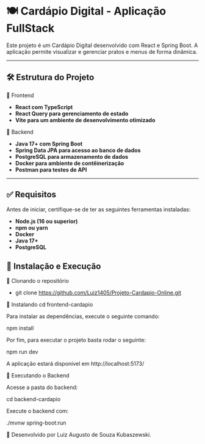 # 🍽️ Cardápio Digital - Aplicação FullStack

Este projeto é um Cardápio Digital desenvolvido com React e Spring Boot.
A aplicação permite visualizar e gerenciar pratos e menus de forma dinâmica.

---

## 🛠️ Estrutura do Projeto
🔹 Frontend
- **React com TypeScript**
- **React Query para gerenciamento de estado**
- **Vite para um ambiente de desenvolvimento otimizado**
  
🔹 Backend
- **Java 17+ com Spring Boot**
- **Spring Data JPA para acesso ao banco de dados**
- **PostgreSQL para armazenamento de dados**
- **Docker para ambiente de contêinerização**
- **Postman para testes de API**

---

## ✅ Requisitos
Antes de iniciar, certifique-se de ter as seguintes ferramentas instaladas:
- **Node.js (16 ou superior)**
- **npm ou yarn**
- **Docker**
- **Java 17+**
- **PostgreSQL**
## 🚀 Instalação e Execução
🔹 Clonando o repositório
- git clone https://github.com/Luiz1405/Projeto-Cardapio-Online.git
  
🔹 Instalando
cd frontend-cardapio

Para instalar as dependências, execute o seguinte comando:

npm install

Por fim, para executar o projeto basta rodar o seguinte:

npm run dev

A aplicação estará disponível em http://localhost:5173/

🔹 Executando o Backend

Acesse a pasta do backend:

cd backend-cardapio

Execute o backend com:

./mvnw spring-boot:run

🚀 Desenvolvido por Luiz Augusto de Souza Kubaszewski.
